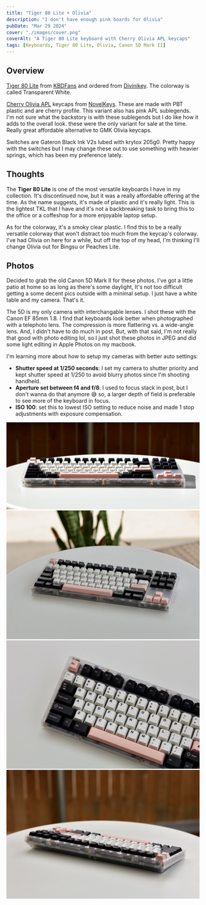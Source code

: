 ```yaml
---
title: "Tiger 80 Lite + Olivia"
description: "I don't have enough pink boards for Olivia"
pubDate: "Mar 29 2024"
cover: "./images/cover.png"
coverAlt: "A Tiger 80 Lite keyboard with Cherry Olivia APL keycaps"
tags: [Keyboards, Tiger 80 Lite, Olivia, Canon 5D Mark II]
---
```


## Overview

[Tiger 80 Lite](https://divinikey.com/products/kbdfans-tiger-lite-tkl-keyboard-kit?variant=40209142612033) from [KBDFans](https://kbdfans.com/) and ordered from [Divinikey](https://divinikey.com/). The colorway is called Transparent White.

[Cherry Olivia APL](https://novelkeys.com/products/cherry-olivia?variant=43001363431591) keycaps from [NovelKeys](https://novelkeys.com/). These are made with PBT plastic and are cherry profile. This variant also has pink APL sublegends. I'm not sure what the backstory is with these sublegends but I do like how it adds to the overall look. these were the only variant for sale at the time. Really great affordable alternative to GMK Olivia keycaps.

Switches are Gateron Black Ink V2s lubed with krytox 205g0. Pretty happy with the switches but I may change these out to use something with heavier springs, which has been my preference lately.

## Thoughts

The **Tiger 80 Lite** is one of the most versatile keyboards I have in my collection. It's discontinued now, but it was a really affordable offering at the time. As the name suggests, it's made of plastic and it's really light. This is the lightest TKL that I have and it's not a backbreaking task to bring this to the office or a coffeshop for a more enjoyable laptop setup.

As for the colorway, it's a smoky clear plastic. I find this to be a really versatile colorway that won't distract too much from the keycap's colorway. I've had Olivia on here for a while, but off the top of my head, I'm thinking I'll change Olivia out for Bingsu or Peaches Lite.

## Photos

Decided to grab the old Canon 5D Mark II for these photos. I've got a little patio at home so as long as there's some daylight, It's not too difficult getting a some decent pics outside with a minimal setup. I just have a white table and my camera. That's it.

The 5D is my only camera with interchangable lenses. I shot these with the Canon EF 85mm 1.8. I find that keyboards look better when photographed with a telephoto lens. The compression is more flattering vs. a wide-angle lens. And, I didn't have to do much in post. But, with that said, I'm not really that good with photo editing lol, so I just shot these photos in JPEG and did some light editing in Apple Photos on my macbook.

I'm learning more about how to setup my cameras with better auto settings:

- **Shutter speed at 1/250 seconds**: I set my camera to shutter priority and kept shutter speed at 1/250 to avoid blurry photos since I'm shooting handheld.
- **Aperture set between f4 and f/8**: I used to focus stack in post, but I don't wanna do that anymore 😅 so, a larger depth of field is preferable to see more of the keyboard in focus.
- **ISO 100**: set this to lowest ISO setting to reduce noise and made 1 stop adjustments with exposure compensation.

![alt text](./images/harsh-light-and-angle.png)
![alt text](./images/front-angle.png)
![alt text](./images/left.png)
![alt text](./images/usb-port.png)
